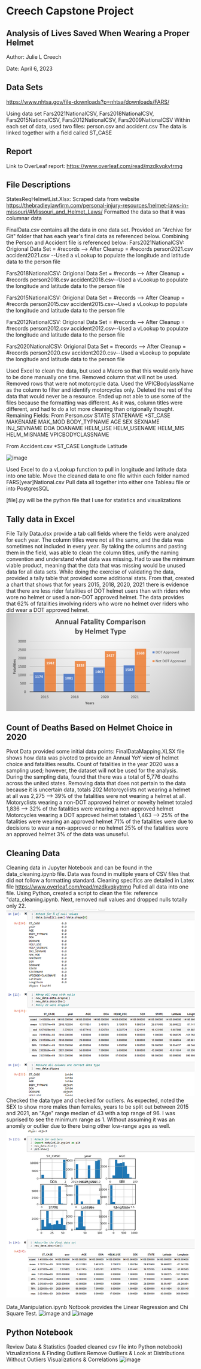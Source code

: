 # Creech Capstone Project
## Analysis of Lives Saved When Wearing a Proper Helmet

Author: Julie L Creech

Date: April 6, 2023

## Data Sets
https://www.nhtsa.gov/file-downloads?p=nhtsa/downloads/FARS/

Using data set Fars2021NationalCSV, Fars2018NationalCSV, Fars2015NationalCSV, Fars2012NationalCSV, Fars2009NationalCSV
Within each set of data, used two files: person.csv and accident.csv
The data is linked together with a field called ST_CASE



## Report
Link to OverLeaf report: https://www.overleaf.com/read/mzdkvqkytrmg

## File Descriptions

StatesReqHelmetList.Xlsx: Scraped data from website https://thebradleylawfirm.com/personal-injury-resources/helmet-laws-in-missouri/#Missouri_and_Helmet_Laws/ 
Formatted the data so that it was columnar data

FinalData.csv contains all the data in one data set. Provided an "Archive for Git" folder that has each year's final data as referenced below. Combining the Person and Accident file is referenced below: 
Fars2021NationalCSV: Origional Data Set = #records --> After Cleanup = #records
person2021.csv 
accident2021.csv --Used a vLookup to populate the longitude and latitude data to the person file

Fars2018NationalCSV: Origional Data Set = #records --> After Cleanup = #records
person2018.csv
accident2018.csv--Used a vLookup to populate the longitude and latitude data to the person file

Fars2015NationalCSV: Origional Data Set = #records --> After Cleanup = #records
person2015.csv
accident2015.csv--Used a vLookup to populate the longitude and latitude data to the person file

Fars2012NationalCSV: Origional Data Set = #records --> After Cleanup = #records
person2012.csv
accident2012.csv--Used a vLookup to populate the longitude and latitude data to the person file

Fars2020NationalCSV: Origional Data Set = #records --> After Cleanup = #records
person2020.csv
accident2020.csv--Used a vLookup to populate the longitude and latitude data to the person file

Used Excel to clean the data, but used a Macro so that this would only have to be done manually one time. 
Removed column that will not be used. Removed rows that were not motorcycle data. Used the VPICBodylassName as the column to filter and identify motorcycles only. 
Deleted the rest of the data that would never be a resource.
Ended up not able to use some of the files because the formatting was different. As it was, column titles were different, and had to do a lot more cleaning than origionally thought. 
Remaining Fields: 
From Person.csv
STATE
STATENAME
*ST_CASE
MAKENAME
MAK_MOD
BODY_TYPNAME
AGE
SEX
SEXNAME
INJ_SEVNAME
DOA
DOANAME
HELM_USE
HELM_USENAME
HELM_MIS
HELM_MISNAME
VPICBODYCLASSNAME

From Accident.csv
*ST_CASE
Longitude
Latitude

![image](https://user-images.githubusercontent.com/89232631/230538411-ff73f101-2d70-4593-a2fd-e1fadbc481b9.png)

Used Excel to do a vLookup function to pull in longitude and latitude data into one table. 
Move the cleaned data to one file within each folder named FARS[year]National.csv
Pull data all together into either one Tableau file or into PostgresSQL

[file].py will be the python file that I use for statistics and visualizations


## Tally data in Excel
File Tally Data.xlsx provide a tab call fields where the fields were analyzed for each year. The column titles were not all the same, and the data was sometimes not included in every year. By taking the columns and pasting them in the field, was able to clean the column titles, unify the naming convention and understand what data was missing. Had to use the minimum viable product, meaning that the data that was missing would be unused data for all data sets. 
While doing the exercise of validating the data, provided a tally table that provided some additional stats. From that, created a chart that shows that for years 2015, 2018, 2020, 2021 there is evidence that there are less rider fatalities of DOT helmet users than with riders who wore no helmet or used a non-DOT approved helmet. 
The data provides that 62% of fatalities involving riders who wore no helmet over riders who did wear a DOT approved helmet.
![image](https://github.com/jcreech72/CreechCapstone/blob/main/AnnualFatalbyHelmet.png)

## Count of Deaths Based on Helmet Choice in 2020
Pivot Data provided some initial data points:
FinalDataMapping.XLSX file shows how data was pivoted to provide an Annual YoY view of helmet choice and fatalities results.
Count of fatalities in the year 2020 was a sampling used; however, the dataset will not be used for the analysis. 
During the sampling data, found that there was a total of 5,776 deaths across the united states. 
Removing data that does not pertain to the data because it is uncertain data, totals 202
Motorcyclists not wearing a helmet at all was 2,275 --> 39% of the fatalities were not wearing a helmet at all.
Motoryclists wearing a non-DOT approved helmet or novelty helmet totaled 1,836 --> 32% of the fatalities were wearing a non-approved helmet
Motorcycles wearing a DOT approved helmet totaled 1,463 --> 25% of the fatalities were wearing an approved helmet
71% of the fatalities were due to decisions to wear a non-approved or no helmet
25% of the fatalities wore an approved helmet
3% of the data was unuseful. 

##  Cleaning Data
Cleaning data in Jupyter Notebook and can be found in the data_cleaning.ipynb file.
Data was found in multiple years of CSV files that did not follow a formatting standard. Cleaning specifics are detailed in Latex file https://www.overleaf.com/read/mzdkvqkytrmg
Pulled all data into one file. Using Python, created a script to clean the file: reference "data_cleaning.ipynb. Next, removed null values and dropped nulls totally only 22. ![image](https://github.com/jcreech72/CreechCapstone/blob/main/Cleaning1.png)
Checked the data type and checked for outliers. 
As expected, noted the SEX to show more males than females, years to be split out between 2015 and 2021, an "Age" range median of 43 with a top range of 96. I was suprised to see the minimum range as 1. Without assuming it was an anomily or outlier due to there being other low-range ages as well. ![image](https://github.com/jcreech72/CreechCapstone/blob/main/Cleaning2.png)

Data_Manipulation.ipynb Notbook provides the Linear Regression and Chi Square Test. ![image]("https://github.com/jcreech72/CreechCapstone/blob/main/Chi-Sq1.png") and ![image]("https://github.com/jcreech72/CreechCapstone/blob/main/Chi-Sq2.png")


## Python Notebook
Review Data & Statistics (loaded cleaned csv file into Python notebook)
Vizualizations & Finding Outliers
Remove Outliers & Look at Distributions Without Outliers
Visualizations & Correlations
![image]("https://github.com/jcreech72/CreechCapstone/blob/main/PythonLR1.png")
